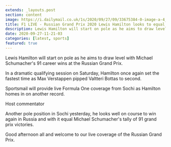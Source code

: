 ```yaml
---
extends: _layouts.post
section: content
image: https://i.dailymail.co.uk/1s/2020/09/27/09/33675384-0-image-a-4_1601194846235.jpg 
title: F1 LIVE - Russian Grand Prix 2020 Lewis Hamilton looks to equal Michael Schumachers 91 career wins 
description: Lewis Hamilton will start on pole as he aims to draw level with Michael Schumachers 91 career wins at the Russian Grand Prix. Follow all the action from Sochi as it happens. 
date: 2020-09-27-11-21-03 
categories: [latest, sports] 
featured: true 
--- 
```

Lewis Hamilton will start on pole as he aims to draw level with Michael Schumacher's 91 career wins at the Russian Grand Prix.

In a dramatic qualifying session on Saturday, Hamilton once again set the fastest time as Max Verstappen pipped Valtteri Bottas to second. 

Sportsmail will provide live Formula One coverage from Sochi as Hamilton homes in on another record. 

Host commentator

Another pole position in Sochi yesterday, he looks well on course to win again in Russia and with it equal Michael Schumacher's tally of 91 grand prix victories.

Good afternoon all and welcome to our live coverage of the Russian Grand Prix.

